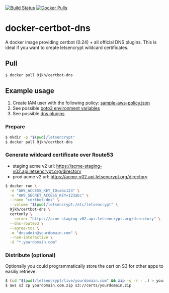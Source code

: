 [![Build Status](https://travis-ci.org/NINEJKH/docker-certbot-dns.svg?branch=master)](https://travis-ci.org/NINEJKH/docker-certbot-dns)
[![Docker Pulls](https://img.shields.io/docker/pulls/9jkh/certbot-dns.svg)](https://hub.docker.com/r/9jkh/certbot-dns/)

# docker-certbot-dns

A docker image providing certbot (0.24) + all official DNS plugins. This is
ideal if you want to create letsencrypt wildcard certificates.

## Pull

```bash
$ docker pull 9jkh/certbot-dns
```

## Example usage

1. Create IAM user with the following policy: [sample-aws-policy.json](https://github.com/certbot/certbot/blob/master/certbot-dns-route53/examples/sample-aws-policy.json)
2. See possible [boto3 environment variables](http://boto3.readthedocs.io/en/latest/guide/configuration.html#environment-variable-configuration)
3. See possible [dns plugins](https://certbot.eff.org/docs/using.html#dns-plugins)

### Prepare

```bash
$ mkdir -p "$(pwd)/letsencrypt"
$ docker pull 9jkh/certbot-dns
```

### Generate wildcard certificate over Route53

* staging acme v2 url: https://acme-staging-v02.api.letsencrypt.org/directory
* prod acme v2 url: https://acme-v02.api.letsencrypt.org/directory

```bash
$ docker run \
  -e "AWS_ACCESS_KEY_ID=abc123" \
  -e "AWS_SECRET_ACCESS_KEY=123abc" \
  --name "certbot-dns" \
  --volume "$(pwd)/letsencrypt:/etc/letsencrypt" \
  9jkh/certbot-dns \
  certonly \
  --server "https://acme-staging-v02.api.letsencrypt.org/directory" \
  --dns-route53 \
  --agree-tos \
  -m "dnsadmin@yourdomain.com" \
  --non-interactive \
  -d "*.yourdomain.com"
```

### Distribute (optional)

Optionally you could programmatically store the cert on S3 for other apps to
easiliy retrieve:

```bash
$ (cd "$(pwd)/letsencrypt/live/yourdomain.com" && zip -q -r - .) > yourdomain.com.zip
$ aws s3 cp yourdomain.com.zip s3://certs/yourdomain.zip
```
